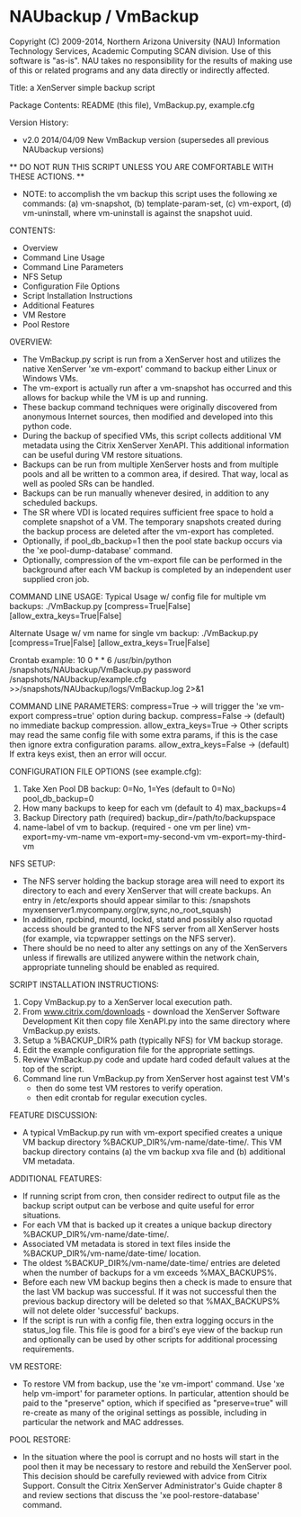 NAUbackup / VmBackup
====================
Copyright (C) 2009-2014, Northern Arizona University (NAU)
Information Technology Services, Academic Computing SCAN division.
Use of this software is "as-is".  NAU takes no responsibility
for the results of making use of this or related programs and any data
directly or indirectly affected.

Title: a XenServer simple backup script

Package Contents: README (this file), VmBackup.py, example.cfg

Version History:
 - v2.0 2014/04/09 New VmBackup version (supersedes all previous NAUbackup versions)

** DO NOT RUN THIS SCRIPT UNLESS YOU ARE COMFORTABLE WITH THESE ACTIONS. **
 - NOTE: to accomplish the vm backup this script uses the following xe commands:
  (a) vm-snapshot, (b) template-param-set, (c) vm-export, (d) vm-uninstall,
  where vm-uninstall is against the snapshot uuid.

CONTENTS:
 - Overview
 - Command Line Usage
 - Command Line Parameters
 - NFS Setup
 - Configuration File Options
 - Script Installation Instructions
 - Additional Features
 - VM Restore
 - Pool Restore

OVERVIEW:
 - The VmBackup.py script is run from a XenServer host and utilizes the native
   XenServer 'xe vm-export' command to backup either Linux or Windows VMs. 
 - The vm-export is actually run after a vm-snapshot has occurred 
   and this allows for backup while the VM is up and running.
 - These backup command techniques were originally discovered from anonymous
   Internet sources, then modified and developed into this python code.
 - During the backup of specified VMs, this script collects additional VM 
   metadata using the Citrix XenServer XenAPI. This additional information
   can be useful during VM restore situations.
 - Backups can be run from multiple XenServer hosts and from multiple pools and
   all be written to a common area, if desired. That way, local as well as pooled
   SRs can be handled.
 - Backups can be run manually whenever desired, in addition to any scheduled backups.
 - The SR where VDI is located requires sufficient free space to hold a complete
   snapshot of a VM. The temporary snapshots created during the backup process are deleted 
   after the vm-export has completed.
 - Optionally, if pool_db_backup=1 then the pool state backup occurs via
   the 'xe pool-dump-database' command. 
 - Optionally, compression of the vm-export file can be performed in the background 
   after each VM backup is completed by an independent user supplied cron job.

COMMAND LINE USAGE:
 Typical Usage w/ config file for multiple vm backups:
    ./VmBackup.py <password> <config-file-path> 
        [compress=True|False] [allow_extra_keys=True|False]
  
 Alternate Usage w/ vm name for single vm backup:
    ./VmBackup.py <password> <vm-name> 
        [compress=True|False] [allow_extra_keys=True|False]

 Crontab example:
    10 0 * * 6 /usr/bin/python /snapshots/NAUbackup/VmBackup.py password 
        /snapshots/NAUbackup/example.cfg >>/snapshots/NAUbackup/logs/VmBackup.log 2>&1

COMMAND LINE PARAMETERS:
 compress=True          -> will trigger the 'xe vm-export compress=true' option during backup.
 compress=False         -> (default) no immediate backup compression.
 allow_extra_keys=True  -> Other scripts may read the same config file with some extra params, 
                           if this is the case then ignore extra configuration params.
 allow_extra_keys=False -> (default) If extra keys exist, then an error will occur.

CONFIGURATION FILE OPTIONS (see example.cfg):
 1. Take Xen Pool DB backup: 0=No, 1=Yes (default to 0=No)
   pool_db_backup=0
 2. How many backups to keep for each vm (default to 4)
   max_backups=4
 3. Backup Directory path (required)
   backup_dir=/path/to/backupspace
 4. name-label of vm to backup. (required - one vm per line)
   vm-export=my-vm-name
   vm-export=my-second-vm
   vm-export=my-third-vm

NFS SETUP:
  - The NFS server holding the backup storage area will need to export its directory to
    each and every XenServer that will create backups. An entry in /etc/exports should
    appear similar to this:
    /snapshots myxenserver1.mycompany.org(rw,sync,no_root_squash)
  - In addition, rpcbind, mountd, lockd, statd and possibly also rquotad access should be
    granted to the NFS server from all XenServer hosts (for example, via tcpwrapper settings
    on the NFS server).
  - There should be no need to alter any settings on any of the XenServers unless if firewalls
    are utilized anywere within the network chain, appropriate tunneling should be enabled as
    required.

SCRIPT INSTALLATION INSTRUCTIONS:
 1. Copy VmBackup.py to a XenServer local execution path.
 2. From www.citrix.com/downloads - download the XenServer Software Development Kit 
     then copy file XenAPI.py into the same directory where VmBackup.py exists.
 3. Setup a %BACKUP_DIR% path (typically NFS) for VM backup storage.
 4. Edit the example configuration file for the appropriate settings.
 5. Review VmBackup.py code and update hard coded default values at the top of the script.
 6. Command line run VmBackup.py from XenServer host against test VM's
     - then do some test VM restores to verify operation.
     - then edit crontab for regular execution cycles.

FEATURE DISCUSSION:
 - A typical VmBackup.py run with vm-export specified creates a unique 
   VM backup directory %BACKUP_DIR%/vm-name/date-time/. This VM backup directory
   contains (a) the vm backup xva file and (b) additional VM metadata.

ADDITIONAL FEATURES:
 - If running script from cron, then consider redirect to output file as the
   backup script output can be verbose and quite useful for error situations.
 - For each VM that is backed up it creates a unique backup directory 
   %BACKUP_DIR%/vm-name/date-time/.
 - Associated VM metadata is stored in text files inside the
   %BACKUP_DIR%/vm-name/date-time/ location.
 - The oldest %BACKUP_DIR%/vm-name/date-time/ entries are deleted when the number of 
   backups for a vm exceeds %MAX_BACKUPS%.
 - Before each new VM backup begins then a check is made to ensure that the last 
   VM backup was successful. If it was not successful then the previous backup directory
   will be deleted so that %MAX_BACKUPS% will not delete older 'successful' backups.
 - If the script is run with a config file, then extra logging occurs in the
   status_log file. This file is good for a bird's eye view of the backup run and
   optionally can be used by other scripts for additional processing requirements.

VM RESTORE:
 - To restore VM from backup, use the 'xe vm-import' command.
   Use 'xe help vm-import' for parameter options. In particular, attention
   should be paid to the "preserve" option, which if specified as
   "preserve=true" will re-create as many of the original settings as
   possible, including in particular the network and MAC addresses.

POOL RESTORE:
 - In the situation where the pool is corrupt and no hosts will start in the
   pool then it may be necessary to restore and rebuild the XenServer pool. 
   This decision should be carefully reviewed with advice from Citrix Support. 
   Consult the Citrix XenServer Administrator's Guide chapter 8 and review
   sections that discuss the 'xe pool-restore-database' command.
